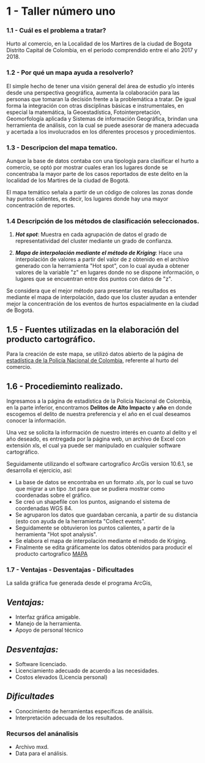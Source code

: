 # 1 - Taller número uno

###  1.1 - Cuál es el problema a tratar?

Hurto al comercio, en la Localidad de los Martires de la ciudad de Bogota Distrito Capital de Colombia, en el periodo comprendido entre el año  2017 y 2018.

### 1.2 - Por qué un mapa ayuda a resolverlo?

El simple hecho de tener una visión general del área de estudio y/o interés desde una perspectiva geográfica, aumenta la colaboración para las personas que tomaran la decisión frente a la problemática a tratar.
De igual forma la integración con otras disciplinas básicas e instrumentales, en especial la matemática, la Geoestadística, Fotointerpretación, Geomorfología aplicada y Sistemas de información Geográfica, brindan una herramienta de análisis, con la cual se puede asesorar de manera adecuada y acertada a los involucrados en los diferentes procesos y procedimientos.

### 1.3 - Descripcion del mapa tematico.

Aunque la base de datos contaba con una tipología para clasificar el hurto a comercio, se optó por mostrar cuales eran los lugares donde se concentraba la mayor parte de los casos reportados de este delito en la localidad de los Martires de la ciudad de Bogotá.

El mapa temático señala a partir de un código de colores las zonas donde hay puntos calientes, es decir, los lugares donde hay una mayor concentración de reportes.

### 1.4 Descripción de los métodos de clasificación seleccionados.

1. ***Hot spot***: Muestra en cada agrupación de datos el grado de representatividad del cluster mediante un grado de confianza.

2. ***Mapa de interpolación mediante el método de Kriging***: Hace una interpolación de valores a partir del valor de z obtenido en el archivo generado con la herramienta "Hot spot", con lo cual ayuda a obtener valores de la variable "z" en lugares donde no se dispone información, o lugares que se encuentran entre dos puntos con datos de "z".

Se considera que el mejor método para presentar los resultados es mediante el mapa de interpolación, dado que los cluster ayudan a entender mejor la concentración de los eventos de hurtos espacialmente en la ciudad de Bogotá.

## 1.5 - Fuentes utilizadas en la elaboración del producto cartográfico.

Para la creación de este mapa, se utilizó datos abierto de la página de [estadística de la Policía Nacional de Colombia](https://www.policia.gov.co/grupo-informaci%C3%B3n-criminalidad/estadistica-delictiva), referente al hurto del comercio.

## 1.6 - Procedieminto realizado.

Ingresamos a la página de estadística de la Policía Nacional de Colombia, en la parte inferior, encontramos **Delitos de Alto Impacto** y **año** en donde escogemos el delito de nuestra preferencia y el año en el cual deseamos conocer la información.

Una vez se solicita la información de nuestro interés en cuanto al delito y el año deseado, es entregada por la página web, un archivo de Excel con extensión xls, el cual ya puede ser manipulado en cualquier software cartográfico. 

Seguidamente utilizando el software cartografico ArcGis version 10.6.1, se desarrolla el ejercicio, así:

* La base de datos se encontraba en un formato .xls, por lo cual se tuvo que migrar a un tipo .txt para que se pudiera mostrar como coordenadas sobre el gráfico.
* Se creó un shapefile con los puntos, asignando el sistema de coordenadas WGS 84.
* Se agruparon los datos que guardaban cercanía, a partir de su distancia (esto con ayuda de la herramienta "Collect events".
* Seguidamente se obtuvieron los puntos calientes, a partir de la herramienta "Hot spot analysis".
* Se elabora el mapa de interpolación mediante el método de Kriging.
* Finalmente se edita gráficamente los datos obtenidos para producir el producto cartografico [MAPA](https://github.com/andres8604/Cartografia-Web---AndresF-y-FabianR/blob/master/Taller%201.pdf)

### 1.7 - Ventajas - Desventajas - Dificultades

La salida gráfica fue generada desde el programa ArcGis, 

## ***Ventajas:***

* Interfaz gráfica amigable.
* Manejo de la herramienta.
* Apoyo de personal técnico

## ***Desventajas:***
 
* Software licenciado.
* Licenciamiento adecuado de acuerdo a las necesidades.
* Costos elevados (Licencia personal)

## ***Dificultades***

* Conocimiento de herramientas específicas de análisis.
* Interpretación adecuada de los resultados.

### Recursos del anánalisis

* Archivo mxd.
* Data para el análisis.

